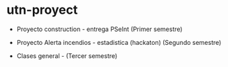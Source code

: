 # utn-proyect
- Proyecto construction - entrega PSeInt (Primer semestre)

- Proyecto Alerta incendios - estadistica (hackaton) (Segundo semestre)

- Clases general - (Tercer semestre)
